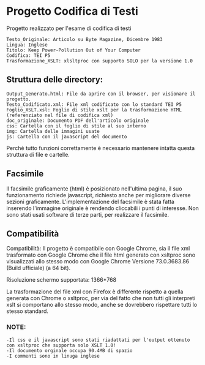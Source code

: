 # Progetto Codifica di Testi

Progetto realizzato per l'esame di codifica di testi

```
Testo_Originale: Articolo su Byte Magazine, Dicembre 1983
Lingua: Inglese
Titolo: Keep Power-Pollution Out of Your Computer
Codifica: TEI P5
Trasformazione_XSLT: xlsltproc con supporto SOLO per la versione 1.0
```

## Struttura delle directory:

```
Output_Generato.html: File da aprire con il browser, per visionare il progetto.
Testo_Codificato.xml: File xml codificato con lo standard TEI P5
Foglio_XSLT.xsl: Foglio di stile xslt per la trasformazione HTML (referenziato nel file di codifica xml)
doc_originale: Documento PDF dell'articolo originale
css: Cartella con il foglio di stile al suo interno
img: Cartella delle immagini usate
js: Cartella con il javascript del documento
```
Perchè tutto funzioni correttamente è necessario mantenere intatta questa struttura di file e cartelle.

## Facsimile

Il facsimile graficamente (html) è posizionato nell'ultima pagina, il suo funzionamento richiede javascript, richiesto 
anche per migliorare diverse sezioni graficamente. L'implementazione del facsimile è stata fatta inserendo l'immagine
originale è rendendo cliccabili i punti di interesse. Non sono stati usati software di terze parti, per realizzare il facsimile.

## Compatibilità
Compatibilità: Il progetto è compatibile con Google Chrome, sia il file xml trasformato con Google Chrome che il file html generato con
xsltproc sono visualizzati allo stesso modo con Google Chrome Versione 73.0.3683.86 (Build ufficiale) (a 64 bit).

Risoluzione schermo supportata: 1366*768

La trasformazione del file xml con Firefox è differente rispetto a quella generata con Chrome o xsltproc, per via del fatto che non tutti
gli interpreti xslt si comportano allo stesso modo, anche se dovrebbero rispettare tutti lo stesso standard.

### NOTE: 
    -Il css e il javascript sono stati riadattati per l'output ottenuto con xsltproc che supporta solo XSLT 1.0!
    -Il documento orginale occupa 90.4MB di spazio
    -I commenti sono in linuga inglese